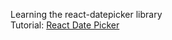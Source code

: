 Learning the react-datepicker library  
Tutorial: [React Date Picker](https://www.youtube.com/watch?v=HDWOpcSydb4)
